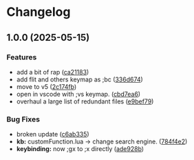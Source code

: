 # Changelog

## 1.0.0 (2025-05-15)


### Features

* add a bit of rap ([ca21183](https://github.com/groutoutlook/nvim_dotfiles/commit/ca2118350c3ed0588c7324d3ddd8448a58579231))
* add flit and others keymap as ;bc ([336d674](https://github.com/groutoutlook/nvim_dotfiles/commit/336d6744cd45d0811d965fac6b8e8d77714f61db))
* move to v5 ([2c174fb](https://github.com/groutoutlook/nvim_dotfiles/commit/2c174fb98580831bd2c0510cb685eb5dd26bd88a))
* open in vscode with ;vs keymap. ([cbd7ea6](https://github.com/groutoutlook/nvim_dotfiles/commit/cbd7ea6e4b482f0f6eeed4ac1e9dd24d2b7bd9ac))
* overhaul a large list of redundant files ([e9bef79](https://github.com/groutoutlook/nvim_dotfiles/commit/e9bef79cecaa4eaa483a57d062a65bd6b1d11e3c))


### Bug Fixes

* broken update ([c6ab335](https://github.com/groutoutlook/nvim_dotfiles/commit/c6ab3354e51ecf6c1caa4fd82b4f58a88608a69c))
* **kb:** customFunction.lua -&gt; change search engine. ([784f4e2](https://github.com/groutoutlook/nvim_dotfiles/commit/784f4e2322c66cd4661b3deadd53408dc564ca8c))
* **keybinding:** now ;gx to ;x directly ([ade928b](https://github.com/groutoutlook/nvim_dotfiles/commit/ade928b7aa5cfe713ebfa888cb7992c7298ecd23))
